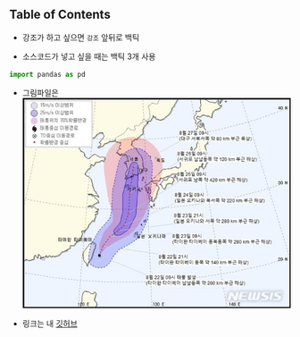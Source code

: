 ## Table of Contents

- 강조가 하고 싶으면 `강조` 앞뒤로 백틱

- 소스코드가 넣고 싶을 때는 백틱 3개 사용
```python
import pandas as pd
```
- 그림파일은 
![](img/babi.jpg)

- 링크는
내 [깃허브](https://github.com/jmins33)